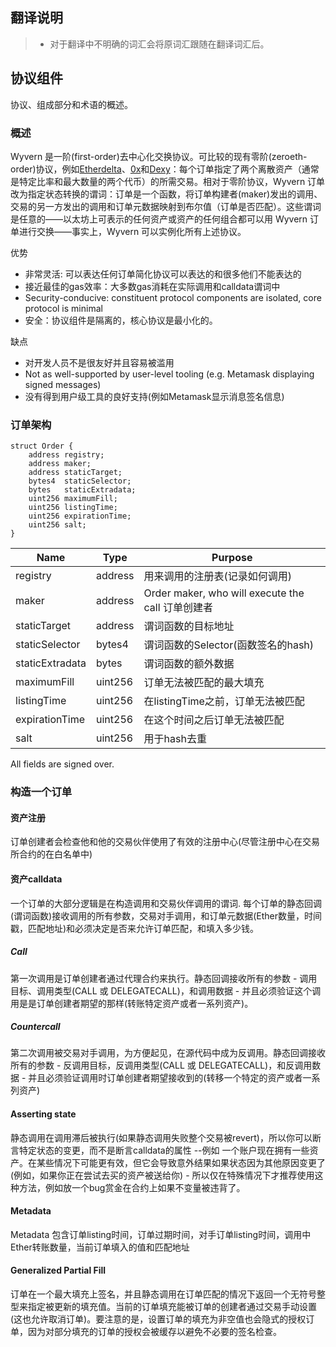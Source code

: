 ## 翻译说明

> * 对于翻译中不明确的词汇会将原词汇跟随在翻译词汇后。

## 协议组件

协议、组成部分和术语的概述。

### 概述

Wyvern 是一阶(first-order)去中心化交换协议。可比较的现有零阶(zeroeth-order)协议，例如[Etherdelta](https://github.com/etherdelta/smart_contract)、[0x](https://github.com/0xProject/0x-monorepo)和[Dexy](https://github.com/DexyProject/protocol)：每个订单指定了两个离散资产（通常是特定比率和最大数量的两个代币）的所需交易。相对于零阶协议，Wyvern 订单改为指定状态转换的谓词：订单是一个函数，将订单构建者(maker)发出的调用、交易的另一方发出的调用和订单元数据映射到布尔值（订单是否匹配）。这些谓词是任意的——以太坊上可表示的任何资产或资产的任何组合都可以用 Wyvern 订单进行交换——事实上，Wyvern 可以实例化所有上述协议。

优势

- 非常灵活: 可以表达任何订单简化协议可以表达的和很多他们不能表达的
- 接近最佳的gas效率：大多数gas消耗在实际调用和calldata谓词中
- Security-conducive: constituent protocol components are isolated, core protocol is minimal
- 安全：协议组件是隔离的，核心协议是最小化的。

缺点

- 对开发人员不是很友好并且容易被滥用
- Not as well-supported by user-level tooling (e.g. Metamask displaying signed messages)
- 没有得到用户级工具的良好支持(例如Metamask显示消息签名信息)

### 订单架构

```
struct Order {
    address registry;
    address maker;
    address staticTarget;
    bytes4  staticSelector;
    bytes   staticExtradata;
    uint256 maximumFill;
    uint256 listingTime;
    uint256 expirationTime;
    uint256 salt;
}
```

| Name            | Type    | Purpose                                           |
| --------------- | ------- | ------------------------------------------------- |
| registry        | address | 用来调用的注册表(记录如何调用)                    |
| maker           | address | Order maker, who will execute the call 订单创建者 |
| staticTarget    | address | 谓词函数的目标地址                                |
| staticSelector  | bytes4  | 谓词函数的Selector(函数签名的hash)                |
| staticExtradata | bytes   | 谓词函数的额外数据                                |
| maximumFill     | uint256 | 订单无法被匹配的最大填充                          |
| listingTime     | uint256 | 在listingTime之前，订单无法被匹配                 |
| expirationTime  | uint256 | 在这个时间之后订单无法被匹配                      |
| salt            | uint256 | 用于hash去重                                      |

All fields are signed over.

### 构造一个订单

#### 资产注册

订单创建者会检查他和他的交易伙伴使用了有效的注册中心(尽管注册中心在交易所合约的在白名单中)

#### 资产calldata

一个订单的大部分逻辑是在构造调用和交易伙伴调用的谓词. 每个订单的静态回调(谓词函数)接收调用的所有参数，交易对手调用，和订单元数据(Ether数量，时间戳，匹配地址)和必须决定是否来允许订单匹配，和填入多少钱。

##### Call

第一次调用是订单创建者通过代理合约来执行。静态回调接收所有的参数 - 调用目标、调用类型(CALL 或 DELEGATECALL)，和调用数据 - 并且必须验证这个调用是是订单创建者期望的那样(转账特定资产或者一系列资产)。

##### Countercall

第二次调用被交易对手调用，为方便起见，在源代码中成为反调用。静态回调接收所有的参数 - 反调用目标，反调用类型(CALL 或 DELEGATECALL)，和反调用数据 - 并且必须验证调用时订单创建者期望接收到的(转移一个特定的资产或者一系列资产)

#### Asserting state

静态调用在调用滞后被执行(如果静态调用失败整个交易被revert)，所以你可以断言特定状态的变更，而不是断言calldata的属性 --例如 一个账户现在拥有一些资产。在某些情况下可能更有效，但它会导致意外结果如果状态因为其他原因变更了(例如，如果你正在尝试去买的资产被送给你) - 所以仅在特殊情况下才推荐使用这种方法，例如放一个bug赏金在合约上如果不变量被违背了。

#### Metadata

Metadata 包含订单listing时间，订单过期时间，对手订单listing时间，调用中Ether转账数量，当前订单填入的值和匹配地址

#### Generalized Partial Fill

订单在一个最大填充上签名，并且静态调用在订单匹配的情况下返回一个无符号整型来指定被更新的填充值。当前的订单填充能被订单的创建者通过交易手动设置(这也允许取消订单)。要注意的是，设置订单的填充为非空值也会隐式的授权订单，因为对部分填充的订单的授权会被缓存以避免不必要的签名检查。

